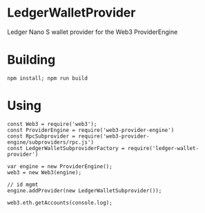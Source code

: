 # LedgerWalletProvider

Ledger Nano S wallet provider for the Web3 ProviderEngine

# Building

```
npm install; npm run build
```

# Using

```
const Web3 = require('web3');
const ProviderEngine = require('web3-provider-engine')
const RpcSubprovider = require('web3-provider-engine/subproviders/rpc.js')
const LedgerWalletSubproviderFactory = require('ledger-wallet-provider')

var engine = new ProviderEngine();
web3 = new Web3(engine);

// id mgmt
engine.addProvider(new LedgerWalletSubprovider());

web3.eth.getAccounts(console.log);
```